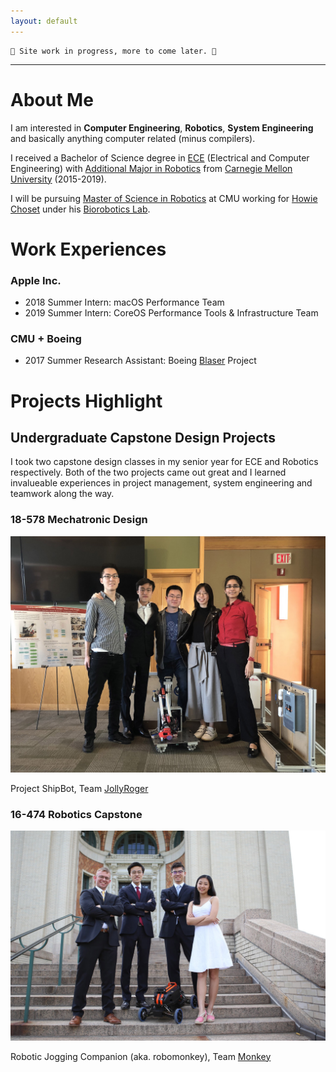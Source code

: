```yaml
---
layout: default
---
```


```
🚧 Site work in progress, more to come later. 🚧
```

* * *

# About Me

I am interested in **Computer Engineering**, **Robotics**,
**System Engineering** and basically anything computer related (minus
compilers).

I received a Bachelor of Science degree in [ECE][ece_link]
(Electrical and Computer Engineering) with
[Additional Major in Robotics][robo_major_link] from
[Carnegie Mellon University][cmu_link] (2015-2019).

I will be pursuing [Master of Science in Robotics][msr_link] at CMU working
for [Howie Choset][howie_choset] under his [Biorobotics Lab][bio_link].

# Work Experiences

### Apple Inc.
* 2018 Summer Intern: macOS Performance Team
* 2019 Summer Intern: CoreOS Performance Tools & Infrastructure Team

### CMU + Boeing
* 2017 Summer Research Assistant: Boeing [Blaser][blaser] Project

# Projects Highlight

## Undergraduate Capstone Design Projects

I took two capstone design classes in my senior year for ECE and Robotics
respectively. Both of the two projects came out great and I learned invalueable
experiences in project management, system engineering and teamwork along the
way.

### 18-578 Mechatronic Design

![Team JollyRoger](./assets/img/2019/capstone/jolly_roger_team.jpeg)

Project ShipBot, Team [JollyRoger][jolly_roger]

### 16-474 Robotics Capstone

![Team Monkey](./assets/img/2019/capstone/monkey_team.jpeg)

Robotic Jogging Companion (aka. robomonkey), Team [Monkey][robo_monkey]

[ece_link]: https://www.ece.cmu.edu
[robo_major_link]: https://www.ri.cmu.edu/education/academic-programs/undergraduate-options/
[cmu_link]: https://www.cmu.edu
[howie_choset]: https://en.wikipedia.org/wiki/Howie_Choset
[msr_link]: https://www.ri.cmu.edu/education/academic-programs/master-of-science-robotics/
[bio_link]: http://biorobotics.ri.cmu.edu/index.php
[blaser]: http://biorobotics.ri.cmu.edu/research/ConfinedSpacePerception.php
[jolly_roger]: https://sites.google.com/view/cmu-jollyroger
[robo_monkey]: https://www.youtube.com/watch?v=4T_pGsnyUNg
